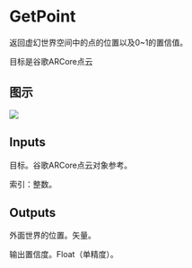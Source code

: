 # GetPoint

返回虚幻世界空间中的点的位置以及0~1的置信值。

目标是谷歌ARCore点云

## 图示

![]($-20221218-19150021.png)

## Inputs

目标。谷歌ARCore点云对象参考。

索引：整数。  

## Outputs

外面世界的位置。矢量。

输出置信度。Float（单精度）。
